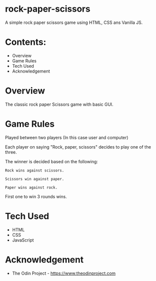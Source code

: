 # rock-paper-scissors
A simple rock paper scissors game using HTML, CSS ans Vanilla JS.

# Contents:

- Overview
- Game Rules
- Tech Used
- Acknowledgement

# Overview

The classic rock paper Scissors game with basic GUI.

# Game Rules

Played between two players (In this case user and computer)

Each player on saying "Rock, paper, scissors" decides to play one of the three.

The winner is decided based on the following:

    Rock wins against scissors.

    Scissors win against paper.

    Paper wins against rock.

First one to win 3 rounds wins.

# Tech Used

- HTML
- CSS
- JavaScript

# Acknowledgement

- The Odin Project - https://www.theodinproject.com

